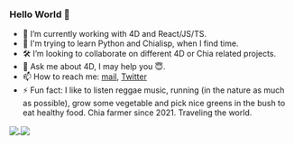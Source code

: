 ### Hello World 👋

- 🔭 I’m currently working with 4D and React/JS/TS.
- 🌱 I'm trying to learn Python and Chialisp, when I find time.
- 🛠 I’m looking to collaborate on different 4D or Chia related projects.
- 💬 Ask me about 4D, I may help you 😇.
- 📫 How to reach me: [mail](mailto:gabriel@inzirillo.dev), [Twitter](https://twitter.com/Ganbin1)
- ⚡ Fun fact: I like to listen reggae music, running (in the nature as much as possible), grow some vegetable and pick nice greens in the bush to eat healthy food. Chia farmer since 2021. Traveling the world.

<a href="https://github.com/anuraghazra/github-readme-stats">
  <img align="center" src="https://github-readme-stats.vercel.app/api?username=ganbin&count_private=true&show_icons=true&theme=vue-dark" />
</a>
<a href="https://github.com/anuraghazra/convoychat">
  <img align="center" src="https://github-readme-stats.vercel.app/api/top-langs/?username=ganbin&layout=compact" />
</a>
